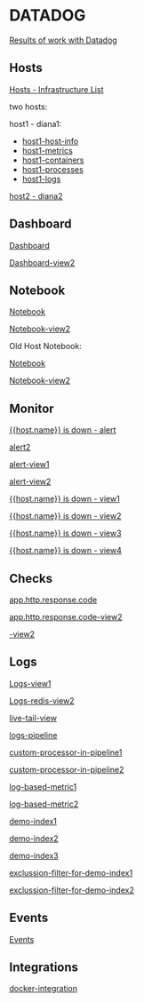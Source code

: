 # DATADOG

[Results of work with Datadog](https://drive.google.com/drive/folders/126oB2Fh039T_qFN1q_XgOH89T3wak9I3?usp=sharing)

## Hosts
[Hosts - Infrastructure List](https://drive.google.com/file/d/1nyeEEepVmqD2MH6ybXczBN5N0U76P-oI/view?usp=sharing)

two hosts:

host1 - diana1:
 - [host1-host-info](https://drive.google.com/file/d/1h6OwjHd6CardCcUgkif2otXypPaUxB6l/view?usp=sharing)
 - [host1-metrics](https://drive.google.com/file/d/1RJRkPr6QMGPYcWhmGF0-GJysocHJ72Gw/view?usp=sharing)
 - [host1-containers](https://drive.google.com/file/d/1Y8FOScHeb3VwoQEnXL7tnfLHnWOaHaVy/view?usp=sharing)
 - [host1-processes](https://drive.google.com/file/d/1bAyUsBTNHVg1Pz1XLZL1SdrtqiBMMTYi/view?usp=sharing)
 - [host1-logs](https://drive.google.com/file/d/1Lg0P8PAIFCySge9rb3hyTfYih9D8o-QW/view?usp=sharing)

[host2 - diana2](https://drive.google.com/file/d/1qGvzWqpxN0_Pw-7YJVNd6qx4QBmdvaDO/view?usp=sharing)

## Dashboard
[Dashboard](https://drive.google.com/file/d/1gfw0f-VcHf9QFqNoWu9kyt7AjacEGjxQ/view?usp=sharing)

[Dashboard-view2](https://drive.google.com/file/d/1Rg7eplG1e64RRfQVBCYpKwWIigytcgL0/view?usp=sharing)

## Notebook
[Notebook](https://drive.google.com/file/d/1qCtwHrPmsUXxJlq6RzBwjTvXzJEvsySx/view?usp=sharing)

[Notebook-view2](https://drive.google.com/file/d/1KGUJ6KYlqhWR-zOo8enl89wMT5krLtee/view?usp=sharing)


Old Host Notebook:

[Notebook](https://drive.google.com/file/d/1ztaozKZo6WsxgNo_zmnrIiH4DRz4Y2S_/view?usp=sharing)

[Notebook-view2](https://drive.google.com/file/d/1ztaozKZo6WsxgNo_zmnrIiH4DRz4Y2S_/view?usp=sharing)

## Monitor

[{{host.name}} is down - alert](https://drive.google.com/file/d/1KusjGzISZS2oWhVI-4gHkXq-EtYKNdZq/view?usp=sharing)

[alert2](https://drive.google.com/file/d/1Zqe2B8OtpVoARr-BYHkyOjZUughUNlOZ/view?usp=sharing)

[alert-view1](https://drive.google.com/file/d/1pI31I99mYnS6FFAKVtzb1PgOwzUWaKQS/view?usp=sharing)

[alert-view2](https://drive.google.com/file/d/1eBfRGagyhWQOT-Ux3qoOlUuTfTLmwAlA/view?usp=sharing)

[{{host.name}} is down - view1](https://drive.google.com/file/d/1SjVd7UtPRef5hSYSYM9dewiae5q-ddgo/view?usp=sharing)

[{{host.name}} is down - view2](https://drive.google.com/file/d/1TtFxZVdsJhxN0MEstGc-oXp9n9J_hNl-/view?usp=sharing)

[{{host.name}} is down - view3](https://drive.google.com/file/d/1wBzoE7Gc2zPrr8K6hKdA3WPUOjH5t5z7/view?usp=sharing)

[{{host.name}} is down - view4](https://drive.google.com/file/d/1l2ARvcRzERQp5dJef3LlTIa1dE-3dIiO/view?usp=sharing)

## Checks
[app.http.response.code](https://drive.google.com/file/d/1p-sVYUdi2ui-rXDgeSdJovNr1x1xr8nE/view?usp=sharing)

[app.http.response.code-view2](https://drive.google.com/file/d/1py3oyp7KlFWdh13fyNDcic3XOgNeIdSB/view?usp=sharing)

[-view2]()

## Logs
[Logs-view1](https://drive.google.com/file/d/1BqhLzuI08Ca7M9Mr7NUEWkk3wYGYDcjt/view?usp=sharing)

[Logs-redis-view2](https://drive.google.com/file/d/1802M7YgG4OLxigQju-llGxCOA685J_54/view?usp=sharing)

[live-tail-view](https://drive.google.com/file/d/1Yrn98TkudL1SeB_8DQTRJMQCuc36P-Hr/view?usp=sharing)

[logs-pipeline](https://drive.google.com/file/d/1u8hG1-4O_U3U6c6NnP3dmIXvNuGKmnvC/view?usp=sharing)

[custom-processor-in-pipeline1](https://drive.google.com/file/d/1MM1rLw1JESGncRWRef1BEaHIY8i91sKP/view?usp=sharing)

[custom-processor-in-pipeline2](https://drive.google.com/file/d/1j3yJFg09q85OPwkcvySnz_1Dm8pG2a0K/view?usp=sharing)

[log-based-metric1](https://drive.google.com/file/d/1sgMCZjcKyteUSJ6M0zfZpUaXfV6EZbCF/view?usp=sharing)

[log-based-metric2](https://drive.google.com/file/d/1QqgW3jjenrJwkSsCZpp-mg3N7r1rVjAN/view?usp=sharing)

[demo-index1](https://drive.google.com/file/d/1BS7tBd8Q4AM13Rdddy7nsTLxS6vP6Hk9/view?usp=sharing)

[demo-index2](https://drive.google.com/file/d/1ZFnCL0YCBWkJrE39EYTP_QDgQXyI6_55/view?usp=sharing)

[demo-index3](https://drive.google.com/file/d/1K4HMxXoOCmFkap6gp9v2F9gTNfm47lbf/view?usp=sharing)

[exclussion-filter-for-demo-index1](https://drive.google.com/file/d/1rDwPFl6gU37ytFPkekrIxfrPe99AxRWK/view?usp=sharing)

[exclussion-filter-for-demo-index2](https://drive.google.com/file/d/11HiwSGl0k0QbNsMnpqxzil0p0hE5BubX/view?usp=sharing)

## Events
[Events](https://drive.google.com/file/d/1eLr3-A6zAuWM1LZidYtG0V8CFE36a3_D/view?usp=sharing)

## Integrations

[docker-integration](https://drive.google.com/file/d/16uyQvJD93wZ3W-8JIWLD6NvVts2D8lWb/view?usp=sharing)
